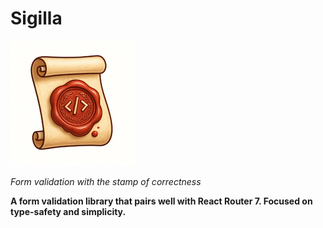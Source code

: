 # Sigilla

![Logo](docs/logo-small.png)

_Form validation with the stamp of correctness_

**A form validation library that pairs well with React Router 7. Focused on type-safety and simplicity.**
